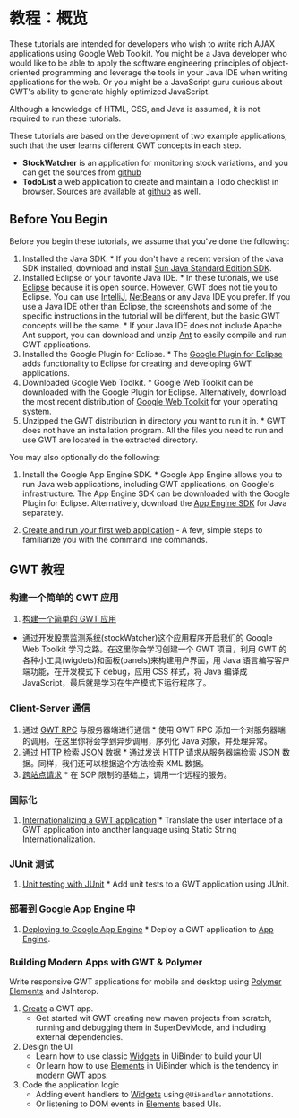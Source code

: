 教程：概览
===

These tutorials are intended for developers who wish to write rich AJAX applications using Google Web Toolkit. You might be a Java developer who would like to be able to apply the software engineering principles of object-oriented programming and leverage the tools in your Java IDE when writing applications for the web. Or you might be a JavaScript guru curious about GWT's ability to generate highly optimized JavaScript.

Although a knowledge of HTML, CSS, and Java is assumed, it is not required to run these tutorials.

These tutorials are based on the development of two example applications, such that the user learns different GWT concepts in each step.

* **StockWatcher** is an application for monitoring stock variations, and you can get the sources from [github](https://github.com/manolo/gwt-stockwatcher)
* **TodoList** a web application to create and maintain a Todo checklist in browser. Sources are available at [github](https://github.com/manolo/gwt-polymer-todo-list) as well.

## Before You Begin <a id="prerequisites"></a>

Before you begin these tutorials, we assume that you've done the following:

1.   Installed the Java SDK.
    *  If you don't have a recent version of the Java SDK installed, download and install [Sun Java Standard Edition SDK](http://java.sun.com/javase/downloads/index.jsp).
2.   Installed Eclipse or your favorite Java IDE.
    *  In these tutorials, we use [Eclipse](http://www.eclipse.org/) because it is open source. However, GWT does not tie you to Eclipse. You can use [IntelliJ](http://www.jetbrains.com/idea/), [NetBeans](http://www.netbeans.org/) or any Java IDE you prefer. If you use a Java IDE other than Eclipse, the screenshots and some of the specific instructions in the tutorial will be different, but the basic GWT concepts will be the same.
    *  If your Java IDE does not include Apache Ant support, you can download and unzip [Ant](http://ant.apache.org) to easily compile and run GWT applications.
3.   Installed the Google Plugin for Eclipse.
    *  The [Google Plugin for Eclipse](https://developers.google.com/appengine/docs/java/tools/eclipse) adds functionality to Eclipse for creating and developing GWT applications.
4.   Downloaded Google Web Toolkit.
    *  Google Web Toolkit can be downloaded with the Google Plugin for Eclipse.  Alternatively, download the most recent distribution of [Google Web Toolkit](../../../download.html) for your operating system.
5.   Unzipped the GWT distribution in directory you want to run it in.
    *  GWT does not have an installation program. All the files you need to run and use GWT are located in the extracted directory.

You may also optionally do the following:

1.   Install the Google App Engine SDK.
    *  Google App Engine allows you to run Java web applications, including GWT applications, on Google's infrastructure.  The App Engine SDK can be downloaded with the Google Plugin for Eclipse.  Alternatively, download the [App Engine SDK](https://developers.google.com/appengine/downloads) for Java separately.

2.   [Create and run your first web application](../../../gettingstarted.html#create) - A few, simple steps to familiarize you with the command line commands.

## GWT 教程 <a id="gwt_tutorials"></a>

### 构建一个简单的 GWT 应用

1.   [构建一个简单的 GWT 应用](gettingstarted.html)
   * 通过开发股票监测系统(stockWatcher)这个应用程序开启我们的 Google Web Toolkit 学习之路。在这里你会学习创建一个 GWT 项目，利用 GWT 的各种小工具(wigdets)和面板(panels)来构建用户界面，用 Java 语言编写客户端功能，在开发模式下 debug，应用 CSS 样式，将 Java 编译成 JavaScript，最后就是学习在生产模式下运行程序了。

### Client-Server 通信

1.   通过 [GWT RPC](RPC.html) 与服务器端进行通信
    *  使用 GWT RPC 添加一个对服务器端的调用。在这里你将会学到异步调用，序列化 Java 对象，并处理异常。
2.   [通过 HTTP 检索 JSON 数据](JSON.html)
    *  通过发送 HTTP 请求从服务器端检索 JSON 数据。同样，我们还可以根据这个方法检索 XML 数据。
3.   [跨站点请求](Xsite.html)
    *  在 SOP 限制的基础上，调用一个远程的服务。

### 国际化

1.   [Internationalizing a GWT application](i18n.html)
    *  Translate the user interface of a GWT application into another language using Static String Internationalization.

### JUnit 测试

1.   [Unit testing with JUnit](JUnit.html)
    *  Add unit tests to a GWT application using JUnit.

### 部署到 Google App Engine 中

1.   [Deploying to Google App Engine](appengine.html)
    *  Deploy a GWT application to [App Engine](https://developers.google.com/appengine).

### Building Modern Apps with GWT & Polymer

Write responsive GWT applications for mobile and desktop using [Polymer Elements](https://elements.polymer-project.org/) and JsInterop.

   1. [Create](../polymer-tutorial/create.html) a GWT app.
      * Get started wit GWT creating new maven projects from scratch, running and debugging them in SuperDevMode, and including external dependencies.
   2. Design the UI
      * Learn how to use classic [Widgets](../polymer-tutorial/widgets-buildui.html) in UiBinder to build your UI
      * Or learn how to use [Elements](../polymer-tutorial/elements-buildui.html) in UiBinder which is the tendency in modern GWT apps.
   3. Code the application logic
      * Adding event handlers to [Widgets](../polymer-tutorial/widgets-applogic.html) using `@UiHandler` annotations.
      * Or listening to DOM events in [Elements](../polymer-tutorial/elements-applogic.html) based UIs.

